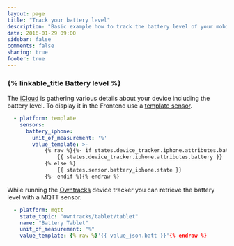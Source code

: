 ```yaml
---
layout: page
title: "Track your battery level"
description: "Basic example how to track the battery level of your mobile devices."
date: 2016-01-29 09:00
sidebar: false
comments: false
sharing: true
footer: true
---
```


### {% linkable_title Battery level %}

The [iCloud](/components/device_tracker.icloud/) is gathering various details about your device including the battery level. To display it in the Frontend use a [template sensor](/components/sensor.template/).

```yaml
  - platform: template
    sensors:
      battery_iphone:
        unit_of_measurement: '%'
        value_template: >-
            {% raw %}{%- if states.device_tracker.iphone.attributes.battery %}
                {{ states.device_tracker.iphone.attributes.battery }}
            {% else %}
                {{ states.sensor.battery_iphone.state }}
            {%- endif %}{% endraw %}
```

While running the [Owntracks](/components/device_tracker.owntracks/) device tracker you can retrieve the battery level with a MQTT sensor.

```yaml
  - platform: mqtt
    state_topic: "owntracks/tablet/tablet"
    name: "Battery Tablet"
    unit_of_measurement: "%"
    value_template: {% raw %}'{{ value_json.batt }}'{% endraw %}
```

